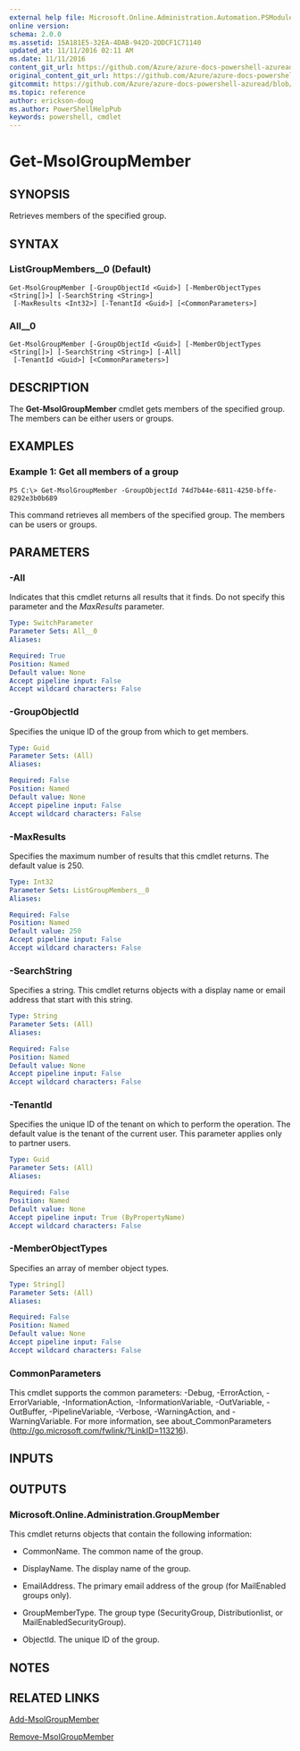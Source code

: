 ```yaml
---
external help file: Microsoft.Online.Administration.Automation.PSModule.dll-Help.xml
online version:
schema: 2.0.0
ms.assetid: 15A181E5-32EA-4DAB-942D-2DDCF1C71140
updated_at: 11/11/2016 02:11 AM
ms.date: 11/11/2016
content_git_url: https://github.com/Azure/azure-docs-powershell-azuread/blob/master/Azure%20AD%20Cmdlets/MSOnline/v1/Get-MsolGroupMember.md
original_content_git_url: https://github.com/Azure/azure-docs-powershell-azuread/blob/master/Azure%20AD%20Cmdlets/MSOnline/v1/Get-MsolGroupMember.md
gitcommit: https://github.com/Azure/azure-docs-powershell-azuread/blob/f20974f1694733a8d0f8cf150cad0f34dfdb2d1c
ms.topic: reference
author: erickson-doug
ms.author: PowerShellHelpPub
keywords: powershell, cmdlet
---
```


# Get-MsolGroupMember

## SYNOPSIS
Retrieves members of the specified group.

## SYNTAX

### ListGroupMembers__0 (Default)
```
Get-MsolGroupMember [-GroupObjectId <Guid>] [-MemberObjectTypes <String[]>] [-SearchString <String>]
 [-MaxResults <Int32>] [-TenantId <Guid>] [<CommonParameters>]
```

### All__0
```
Get-MsolGroupMember [-GroupObjectId <Guid>] [-MemberObjectTypes <String[]>] [-SearchString <String>] [-All]
 [-TenantId <Guid>] [<CommonParameters>]
```

## DESCRIPTION
The **Get-MsolGroupMember** cmdlet gets members of the specified group.
The members can be either users or groups.

## EXAMPLES

### Example 1: Get all members of a group
```
PS C:\> Get-MsolGroupMember -GroupObjectId 74d7b44e-6811-4250-bffe-8292e3b0b689
```

This command retrieves all members of the specified group.
The members can be users or groups.

## PARAMETERS

### -All
Indicates that this cmdlet returns all results that it finds.
Do not specify this parameter and the _MaxResults_ parameter.

```yaml
Type: SwitchParameter
Parameter Sets: All__0
Aliases:

Required: True
Position: Named
Default value: None
Accept pipeline input: False
Accept wildcard characters: False
```

### -GroupObjectId
Specifies the unique ID of the group from which to get members.

```yaml
Type: Guid
Parameter Sets: (All)
Aliases:

Required: False
Position: Named
Default value: None
Accept pipeline input: False
Accept wildcard characters: False
```

### -MaxResults
Specifies the maximum number of results that this cmdlet returns.
The default value is 250.

```yaml
Type: Int32
Parameter Sets: ListGroupMembers__0
Aliases:

Required: False
Position: Named
Default value: 250
Accept pipeline input: False
Accept wildcard characters: False
```

### -SearchString
Specifies a string.
This cmdlet returns objects with a display name or email address that start with this string.

```yaml
Type: String
Parameter Sets: (All)
Aliases:

Required: False
Position: Named
Default value: None
Accept pipeline input: False
Accept wildcard characters: False
```

### -TenantId
Specifies the unique ID of the tenant on which to perform the operation.
The default value is the tenant of the current user.
This parameter applies only to partner users.

```yaml
Type: Guid
Parameter Sets: (All)
Aliases:

Required: False
Position: Named
Default value: None
Accept pipeline input: True (ByPropertyName)
Accept wildcard characters: False
```

### -MemberObjectTypes
Specifies an array of member object types.

```yaml
Type: String[]
Parameter Sets: (All)
Aliases:

Required: False
Position: Named
Default value: None
Accept pipeline input: False
Accept wildcard characters: False
```

### CommonParameters
This cmdlet supports the common parameters: -Debug, -ErrorAction, -ErrorVariable, -InformationAction, -InformationVariable, -OutVariable, -OutBuffer, -PipelineVariable, -Verbose, -WarningAction, and -WarningVariable. For more information, see about_CommonParameters (http://go.microsoft.com/fwlink/?LinkID=113216).

## INPUTS

## OUTPUTS

### Microsoft.Online.Administration.GroupMember
This cmdlet returns objects that contain the following information:

* CommonName. The common name of the group.

* DisplayName. The display name of the group.

* EmailAddress. The primary email address of the group (for MailEnabled groups only).

* GroupMemberType. The group type (SecurityGroup, Distributionlist, or MailEnabledSecurityGroup).

* ObjectId. The unique ID of the group.

## NOTES

## RELATED LINKS
[Add-MsolGroupMember](./Add-MsolGroupMember.md)

[Remove-MsolGroupMember](./Remove-MsolGroupMember.md)
